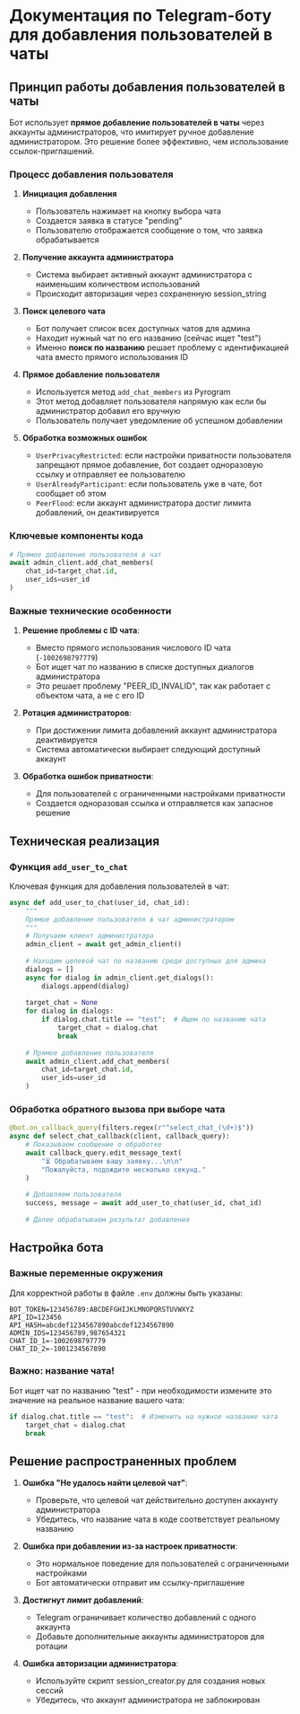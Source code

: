 # Документация по Telegram-боту для добавления пользователей в чаты

## Принцип работы добавления пользователей в чаты

Бот использует **прямое добавление пользователей в чаты** через аккаунты администраторов, что имитирует ручное добавление администратором. Это решение более эффективно, чем использование ссылок-приглашений.

### Процесс добавления пользователя

1. **Инициация добавления**
   - Пользователь нажимает на кнопку выбора чата
   - Создается заявка в статусе "pending"
   - Пользователю отображается сообщение о том, что заявка обрабатывается

2. **Получение аккаунта администратора**
   - Система выбирает активный аккаунт администратора с наименьшим количеством использований
   - Происходит авторизация через сохраненную session_string

3. **Поиск целевого чата**
   - Бот получает список всех доступных чатов для админа
   - Находит нужный чат по его названию (сейчас ищет "test")
   - Именно **поиск по названию** решает проблему с идентификацией чата вместо прямого использования ID

4. **Прямое добавление пользователя**
   - Используется метод `add_chat_members` из Pyrogram
   - Этот метод добавляет пользователя напрямую как если бы администратор добавил его вручную
   - Пользователь получает уведомление об успешном добавлении

5. **Обработка возможных ошибок**
   - `UserPrivacyRestricted`: если настройки приватности пользователя запрещают прямое добавление, бот создает одноразовую ссылку и отправляет ее пользователю
   - `UserAlreadyParticipant`: если пользователь уже в чате, бот сообщает об этом
   - `PeerFlood`: если аккаунт администратора достиг лимита добавлений, он деактивируется

### Ключевые компоненты кода

```python
# Прямое добавление пользователя в чат
await admin_client.add_chat_members(
    chat_id=target_chat.id,
    user_ids=user_id
)
```

### Важные технические особенности

1. **Решение проблемы с ID чата**:
   - Вместо прямого использования числового ID чата (`-1002698797779`)
   - Бот ищет чат по названию в списке доступных диалогов администратора
   - Это решает проблему "PEER_ID_INVALID", так как работает с объектом чата, а не с его ID

2. **Ротация администраторов**:
   - При достижении лимита добавлений аккаунт администратора деактивируется
   - Система автоматически выбирает следующий доступный аккаунт

3. **Обработка ошибок приватности**:
   - Для пользователей с ограниченными настройками приватности
   - Создается одноразовая ссылка и отправляется как запасное решение

## Техническая реализация

### Функция `add_user_to_chat`

Ключевая функция для добавления пользователей в чат:

```python
async def add_user_to_chat(user_id, chat_id):
    """
    Прямое добавление пользователя в чат администратором
    """
    # Получаем клиент администратора
    admin_client = await get_admin_client()
    
    # Находим целевой чат по названию среди доступных для админа
    dialogs = []
    async for dialog in admin_client.get_dialogs():
        dialogs.append(dialog)
    
    target_chat = None
    for dialog in dialogs:
        if dialog.chat.title == "test":  # Ищем по названию чата
            target_chat = dialog.chat
            break
    
    # Прямое добавление пользователя
    await admin_client.add_chat_members(
        chat_id=target_chat.id,
        user_ids=user_id
    )
```

### Обработка обратного вызова при выборе чата

```python
@bot.on_callback_query(filters.regex(r"^select_chat_(\d+)$"))
async def select_chat_callback(client, callback_query):
    # Показываем сообщение о обработке
    await callback_query.edit_message_text(
        "⏳ Обрабатываем вашу заявку...\n\n"
        "Пожалуйста, подождите несколько секунд."
    )
    
    # Добавляем пользователя
    success, message = await add_user_to_chat(user_id, chat_id)
    
    # Далее обрабатываем результат добавления
```

## Настройка бота

### Важные переменные окружения

Для корректной работы в файле `.env` должны быть указаны:

```
BOT_TOKEN=123456789:ABCDEFGHIJKLMNOPQRSTUVWXYZ
API_ID=123456
API_HASH=abcdef1234567890abcdef1234567890
ADMIN_IDS=123456789,987654321
CHAT_ID_1=-1002698797779
CHAT_ID_2=-1001234567890
```

### Важно: название чата!

Бот ищет чат по названию "test" - при необходимости измените это значение на реальное название вашего чата:

```python
if dialog.chat.title == "test":  # Изменить на нужное название чата
    target_chat = dialog.chat
    break
```

## Решение распространенных проблем

1. **Ошибка "Не удалось найти целевой чат"**:
   - Проверьте, что целевой чат действительно доступен аккаунту администратора
   - Убедитесь, что название чата в коде соответствует реальному названию

2. **Ошибка при добавлении из-за настроек приватности**:
   - Это нормальное поведение для пользователей с ограниченными настройками
   - Бот автоматически отправит им ссылку-приглашение

3. **Достигнут лимит добавлений**:
   - Telegram ограничивает количество добавлений с одного аккаунта
   - Добавьте дополнительные аккаунты администраторов для ротации

4. **Ошибка авторизации администратора**:
   - Используйте скрипт session_creator.py для создания новых сессий
   - Убедитесь, что аккаунт администратора не заблокирован 